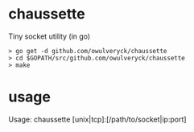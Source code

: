 # chaussette
Tiny socket utility (in go)

```shell
> go get -d github.com/owulveryck/chaussette
> cd $GOPATH/src/github.com/owulveryck/chaussette
> make
```

# usage

Usage: chaussette [unix|tcp]:[/path/to/socket|ip:port]
